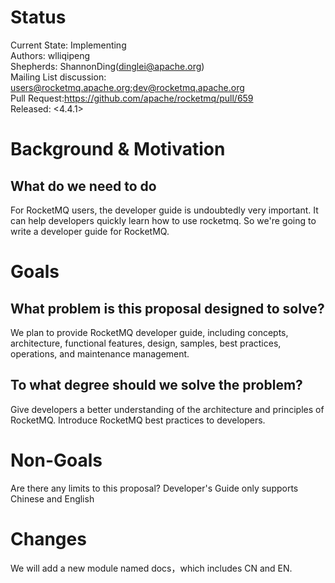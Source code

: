 # Status
Current State: Implementing   
Authors: wlliqipeng   
Shepherds: ShannonDing(dinglei@apache.org)     
Mailing List discussion: users@rocketmq.apache.org;dev@rocketmq.apache.org   
Pull Request:https://github.com/apache/rocketmq/pull/659   
Released: <4.4.1>  

# Background & Motivation
## What do we need to do
For RocketMQ users, the developer guide is undoubtedly very important. It can help developers quickly learn how to use rocketmq. So we're going to write a developer guide for RocketMQ.

# Goals
## What problem is this proposal designed to solve?
We plan to provide RocketMQ developer guide, including concepts, architecture, functional features, design, samples, best practices, operations, and maintenance management.
## To what degree should we solve the problem?
Give developers a better understanding of the architecture and principles of RocketMQ.
Introduce RocketMQ best practices to developers.

# Non-Goals
Are there any limits to this proposal?
Developer's Guide only supports Chinese and English

# Changes
We will add a new module named docs，which includes CN and EN.

